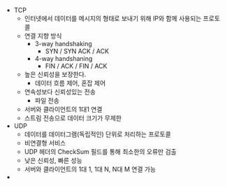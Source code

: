 - TCP
	- 인터넷에서 데이터를 메시지의 형태로 보내기 위해 IP와 함께 사용되는 프로토콜
	- 연결 지향 방식
		- 3-way handshaking 
			- SYN / SYN ACK / ACK
		- 4-way handshaning
			- FIN / ACK / FIN / ACK
	- 높은 신뢰성을 보장한다.
		- 데이터 흐름 제어, 혼잡 제어
	- 연속성보다 신뢰성있는 전송
		- 파일 전송
	- 서버와 클라이언트의 1대1 연결
	- 스트림 전송으로 데이터 크기가 무제한
- UDP
	- 데이터를 데이터그램(독립적인) 단위로 처리하는 프로토콜
	- 비연결형 서비스
	- UDP 헤더의 CheckSum 필드를 통해 최소한의 오류만 검출
	- 낮은 신뢰성, 빠른 성능
	- 서버와 클라이언트의 1대 1, 1대 N, N대 M 연결 가능
- 
